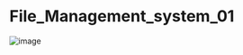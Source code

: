 # File_Management_system_01

![image](https://github.com/user-attachments/assets/61e5e8d2-b7e2-4a3b-80f4-3ea9631444e4)
